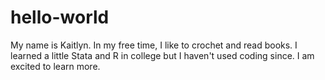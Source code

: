 # hello-world
My name is Kaitlyn. In my free time, I like to crochet and read books. I learned a little Stata and R in college but I haven't used coding since. I am excited to learn more. 
